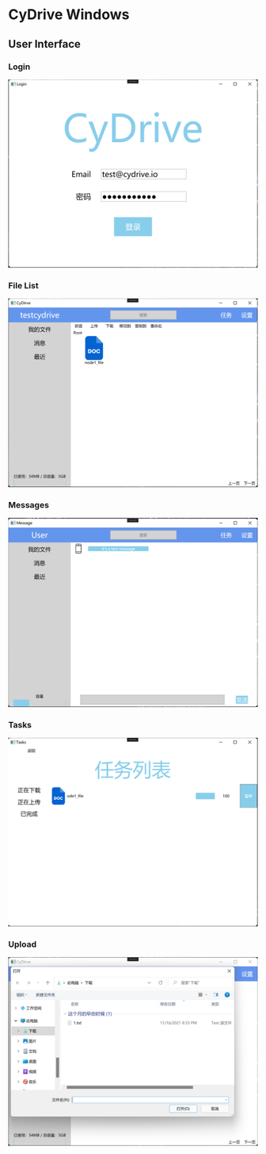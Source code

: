 ﻿# CyDrive Windows

## User Interface

### Login

![](assets/ReadMe/Login.png)

### File List

![](assets/ReadMe/MainWindow.png)

### Messages

![](assets/ReadMe/Messages.png)

### Tasks

![](assets/ReadMe/Tasks.png)

### Upload

![](assets/ReadMe/Upload.png)

